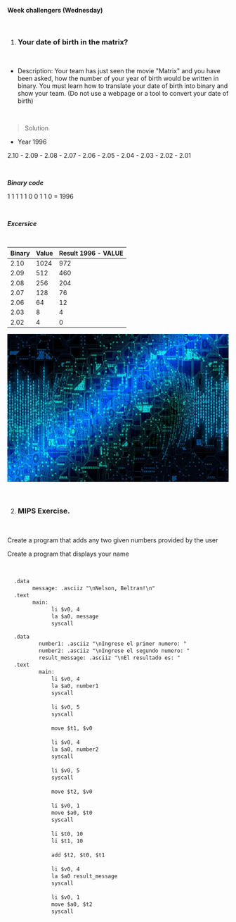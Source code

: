 **Week challengers (Wednesday)**

<br>

1. ### Your date of birth in the matrix?
<br>

- Description: Your team has just seen the movie "Matrix" and you have been asked, how the number of your year of birth would be written in binary. You must learn how to translate your date of birth into binary and show your team. (Do not use a webpage or a tool to convert your date of birth)

<br>

>Solution

- Year 1996

2.10 - 2.09 - 2.08 - 2.07 - 2.06 - 2.05 - 2.04 - 2.03 - 2.02 - 2.01

<br>

***Binary code***

  1 1 1 1 1 0 0 1 1 0 = 1996

<br>

***Excersice***

<br>

| Binary      | Value       | Result 1996 - VALUE    
| ----------- | ----------- | -----------
| 2.10        | 1024        | 972
| 2.09        | 512         | 460
| 2.08        | 256         | 204
| 2.07        | 128         | 76
| 2.06        | 64          | 12
| 2.03        | 8           | 4
| 2.02        | 4           | 0

![Binary code!](binary-code-4437421_640.jpg)

<br>

2. ### MIPS Exercise.

<br>

Create a program that adds any two given numbers provided by the user

Create a program that displays your name

<br>

```assembly
  .data
        message: .asciiz "\nNelson, Beltran!\n"
  .text
        main:
              li $v0, 4
              la $a0, message
              syscall
```


```assembly
  .data
	      number1: .asciiz "\nIngrese el primer numero: "
	      number2: .asciiz "\nIngrese el segundo numero: "
	      result_message: .asciiz "\nEl resultado es: "
  .text
	      main:
              li $v0, 4
              la $a0, number1
              syscall

              li $v0, 5
              syscall

              move $t1, $v0

              li $v0, 4
              la $a0, number2
              syscall

              li $v0, 5
              syscall

              move $t2, $v0

              li $v0, 1
              move $a0, $t0
              syscall

              li $t0, 10
              li $t1, 10

              add $t2, $t0, $t1

              li $v0, 4
              la $a0 result_message
              syscall

              li $v0, 1
              move $a0, $t2
              syscall
              
```
